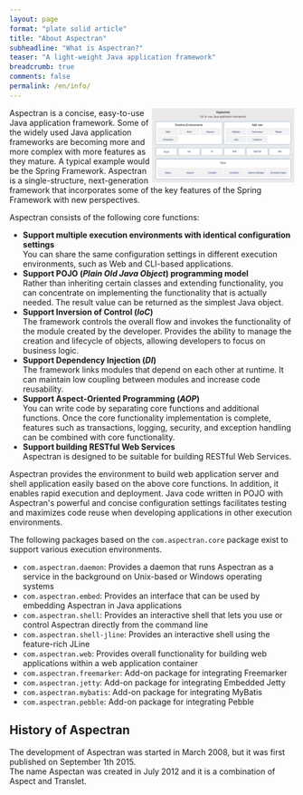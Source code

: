 ```yaml
---
layout: page
format: "plate solid article"
title: "About Aspectran"
subheadline: "What is Aspectran?"
teaser: "A light-weight Java application framework"
breadcrumb: true
comments: false
permalink: /en/info/
---
```


<img src="/images/info/aspectran_archtecture_diagram.png" width="50%" align="right" title="Aspectran Archtecture Diagram">
Aspectran is a concise, easy-to-use Java application framework.
Some of the widely used Java application frameworks are becoming more and more complex with more features as they mature. A typical example would be the Spring Framework. Aspectran is a single-structure, next-generation framework that incorporates some of the key features of the Spring Framework with new perspectives.

Aspectran consists of the following core functions:

* **Support multiple execution environments with identical configuration settings**  
  You can share the same configuration settings in different execution environments, such as Web and CLI-based applications.
* **Support POJO (*Plain Old Java Object*) programming model**  
  Rather than inheriting certain classes and extending functionality, you can concentrate on implementing the functionality that is actually needed.
  The result value can be returned as the simplest Java object.
* **Support Inversion of Control (*IoC*)**  
  The framework controls the overall flow and invokes the functionality of the module created by the developer.
  Provides the ability to manage the creation and lifecycle of objects, allowing developers to focus on business logic.
* **Support Dependency Injection (*DI*)**  
  The framework links modules that depend on each other at runtime.
  It can maintain low coupling between modules and increase code reusability.
* **Support Aspect-Oriented Programming (*AOP*)**  
  You can write code by separating core functions and additional functions.
  Once the core functionality implementation is complete, features such as transactions, logging, security, and exception handling can be combined with core functionality.
* **Support building RESTful Web Services**  
  Aspectran is designed to be suitable for building RESTful Web Services.

Aspectran provides the environment to build web application server and shell application easily based on the above core functions. In addition, it enables rapid execution and deployment. Java code written in POJO with Aspectran's powerful and concise configuration settings facilitates testing and maximizes code reuse when developing applications in other execution environments.

The following packages based on the `com.aspectran.core` package exist to support various execution environments.

* `com.aspectran.daemon`: Provides a daemon that runs Aspectran as a service in the background on Unix-based or Windows operating systems
* `com.aspectran.embed`: Provides an interface that can be used by embedding Aspectran in Java applications
* `com.aspectran.shell`: Provides an interactive shell that lets you use or control Aspectran directly from the command line
* `com.aspectran.shell-jline`: Provides an interactive shell using the feature-rich JLine
* `com.aspectran.web`: Provides overall functionality for building web applications within a web application container
* `com.aspectran.freemarker`: Add-on package for integrating Freemarker
* `com.aspectran.jetty`: Add-on package for integrating Embedded Jetty
* `com.aspectran.mybatis`: Add-on package for integrating MyBatis
* `com.aspectran.pebble`: Add-on package for integrating Pebble

## History of Aspectran

The development of Aspectran was started in March 2008, but it was first published on September 1th 2015.  
The name Aspectan was created in July 2012 and it is a combination of Aspect and Translet.
